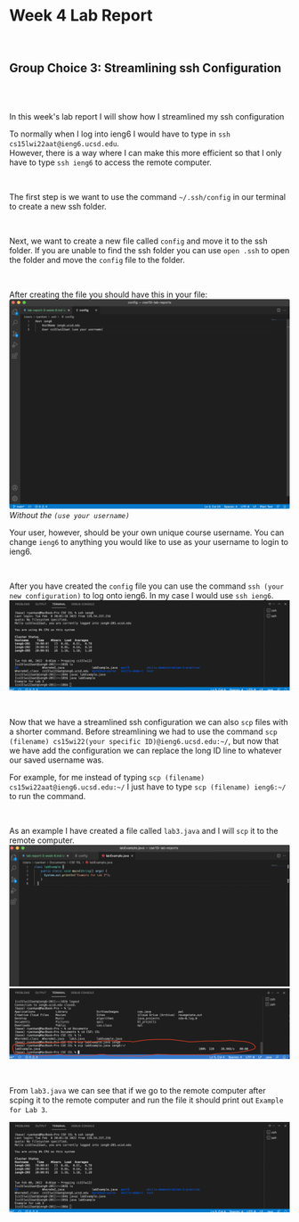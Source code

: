 # Week 4 Lab Report
<br>

## Group Choice 3: Streamlining ssh Configuration
<br>
<br>

In this week's lab report I will show how I streamlined my ssh configuration

To normally when I log into ieng6 I would have to type in `ssh cs15lwi22aat@ieng6.ucsd.edu`. <br>
However, there is a way where I can make this more efficient so that I only have to type  `ssh ieng6`  to access the remote computer. 

<br>

The first step is we want to use the command `~/.ssh/config` in our terminal to create a new ssh folder. 

<br>


Next, we want to create a new file called `config` and move it to the ssh folder. If you are unable to find the ssh folder you can use `open .ssh` to open the folder and move the `config` file to the folder. 

<br>


After creating the file you should have this in your file:
![Image](L3.2.png)
*Without the `(use your username)`*

Your user, however, should be your own unique course username.
You can change `ieng6` to anything you would like to use as your username to login to ieng6.

<br>

After you have created the `config` file you can  use the command `ssh (your new configuration)` to log onto ieng6. In my case I would use `ssh ieng6`. 
![Image](L3.3.png)

<br>

Now that we have a streamlined ssh configuration we can also `scp` files with a shorter command. Before streamlining we had to use the command `scp (filename) cs15wi22(your specific ID)@ieng6.ucsd.edu:~/`, but now that we have add the configuration we can replace the long ID line to whatever our saved username was. 
<br>

For example, for me instead of typing `scp (filename) cs15wi22aat@ieng6.ucsd.edu:~/` I just have to type `scp (filename) ieng6:~/` to run the command.

<br>

As an example I have created a file called `lab3.java` and I will `scp` it to the remote computer.
![Image](L3.6.png)
![Image](L3.5.png)

<br>

From `lab3.java` we can see that if we go to the remote computer after scping it to the remote computer and run the file it should print out `Example for Lab 3`.

![Image](L3.3.png)